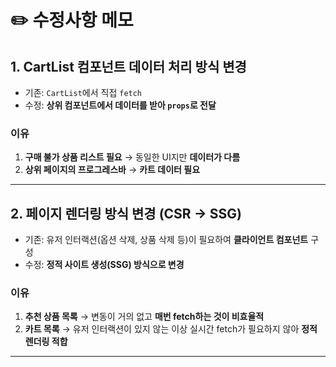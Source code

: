 # ✏️ 수정사항 메모

## 1. CartList 컴포넌트 데이터 처리 방식 변경
- 기존: `CartList`에서 직접 `fetch`
- 수정: **상위 컴포넌트에서 데이터를 받아 `props`로 전달**

### 이유
  1. **구매 불가 상품 리스트 필요** → 동일한 UI지만 **데이터가 다름**
  2. **상위 페이지의 프로그레스바** → **카트 데이터 필요**

---

## 2. 페이지 렌더링 방식 변경 (CSR → SSG)
- 기존: 유저 인터랙션(옵션 삭제, 상품 삭제 등)이 필요하여 **클라이언트 컴포넌트** 구성
- 수정: **정적 사이트 생성(SSG) 방식으로 변경**

### 이유
  1. **추천 상품 목록** →  변동이 거의 없고 **매번 fetch하는 것이 비효율적**
  2. **카트 목록** → 유저 인터랙션이 있지 않는 이상 실시간 fetch가 필요하지 않아 **정적 렌더링 적합**

---
